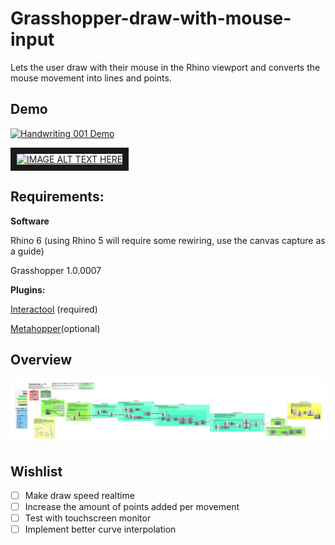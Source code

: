 # Grasshopper-draw-with-mouse-input
Lets the user draw with their mouse in the Rhino viewport and converts the mouse movement into lines and points.

## Demo

[![Handwriting 001 Demo](http://img.youtube.com/vi/W75_HroyJew/0.jpg)](http://www.youtube.com/watch?v=W75_HroyJew)

<a href="http://www.youtube.com/watch?feature=player_embedded&v=W75_HroyJew" target= "_blank"><img src="http://img.youtube.com/vi/W75_HroyJew/0.jpg" 
alt="IMAGE ALT TEXT HERE" width="240" height="180" border="10" /></a>

## Requirements:
**Software**

Rhino 6 (using Rhino 5 will require some rewiring, use the canvas capture as a guide)

Grasshopper 1.0.0007

**Plugins:**

[Interactool](https://www.food4rhino.com/app/interactool) (required)

[Metahopper](https://www.food4rhino.com/app/metahopper)(optional)

## Overview

![Grasshopper mouse Handwriting 001 overview](https://github.com/boundlessmaking/Grasshopper-draw-with-mouse-input/blob/master/Handwriting%20001_canvas%20capture01.png?raw=true)


## Wishlist

- [ ] Make draw speed realtime
- [ ] Increase the amount of points added per movement
- [ ] Test with touchscreen monitor
- [ ] Implement better curve interpolation 
